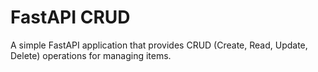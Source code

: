 # FastAPI CRUD
A simple FastAPI application that provides CRUD (Create, Read, Update, Delete) operations for managing items.
